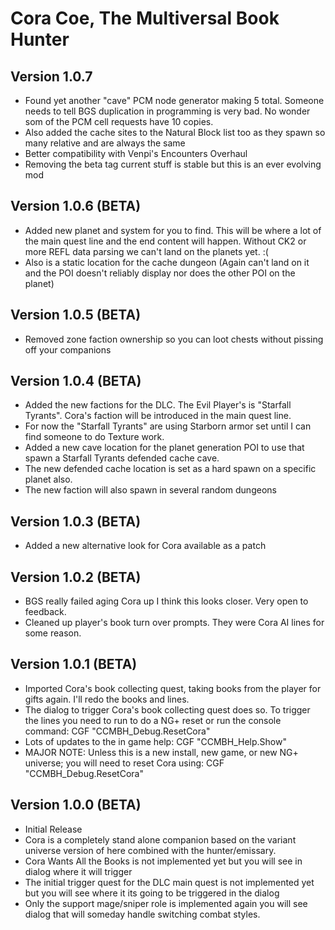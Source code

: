 # Cora Coe, The Multiversal Book Hunter

## Version 1.0.7
* Found yet another "cave" PCM node generator making 5 total. Someone needs to tell BGS duplication in programming is very bad. No wonder som of the PCM cell requests have 10 copies.
* Also added the cache sites to the Natural Block list too as they spawn so many relative and are always the same
* Better compatibility with Venpi's Encounters Overhaul
* Removing the beta tag current stuff is stable but this is an ever evolving mod

## Version 1.0.6 (BETA)
* Added new planet and system for you to find. This will be where a lot of the main quest line and the end content will happen. Without CK2 or more REFL data parsing we can't land on the planets yet. :(
* Also is a static location for the cache dungeon (Again can't land on it and the POI doesn't reliably display nor does the other POI on the planet)

## Version 1.0.5 (BETA)
* Removed zone faction ownership so you can loot chests without pissing off your companions

## Version 1.0.4 (BETA)
* Added the new factions for the DLC. The Evil Player's is "Starfall Tyrants". Cora's faction will be introduced in the main quest line.
* For now the "Starfall Tyrants" are using Starborn armor set until I can find someone to do Texture work.
* Added a new cave location for the planet generation POI to use that spawn a Starfall Tyrants defended cache cave.
* The new defended cache location is set as a hard spawn on a specific planet also. 
* The new faction will also spawn in several random dungeons

## Version 1.0.3 (BETA)
* Added a new alternative look for Cora available as a patch

## Version 1.0.2 (BETA)
* BGS really failed aging Cora up I think this looks closer. Very open to feedback.
* Cleaned up player's book turn over prompts. They were Cora AI lines for some reason. 

## Version 1.0.1 (BETA)
* Imported Cora's book collecting quest, taking books from the player for gifts again. I'll redo the books and lines. 
* The dialog to trigger Cora's book collecting quest does so. To trigger the lines you need to run to do a NG+ reset or run the console command: CGF "CCMBH_Debug.ResetCora"
* Lots of updates to the in game help: CGF "CCMBH_Help.Show"
* MAJOR NOTE: Unless this is a new install, new game, or new NG+ universe; you will need to reset Cora using: CGF "CCMBH_Debug.ResetCora"

## Version 1.0.0 (BETA)
* Initial Release
* Cora is a completely stand alone companion based on the variant universe version of here combined with the hunter/emissary. 
* Cora Wants All the Books is not implemented yet but you will see in dialog where it will trigger
* The initial trigger quest for the DLC main quest is not implemented yet but you will see where it its going to be triggered in the dialog
* Only the support mage/sniper role is implemented again you will see dialog that will someday handle switching combat styles. 
